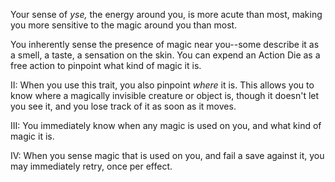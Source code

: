 Your sense of _yse,_ the energy around you, is more acute than most, making you more sensitive to the magic around you than most.

You inherently sense the presence of magic near you--some describe it as a smell, a taste, a sensation on the skin. You can expend an Action Die as a free action to pinpoint what kind of magic it is.

II: When you use this trait, you also pinpoint _where_ it is. This allows you to know where a magically invisible creature or object is, though it doesn't let you see it, and you lose track of it as soon as it moves.

III: You immediately know when any magic is used on you, and what kind of magic it is.

IV: When you sense magic that is used on you, and fail a save against it, you may immediately retry, once per effect.
